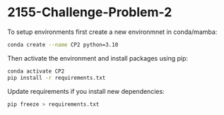# 2155-Challenge-Problem-2

To setup environments first create a new environmnet in conda/mamba:

```bash
conda create --name CP2 python=3.10
```

Then activate the environment and install packages using pip:

```bash
conda activate CP2
pip install -r requirements.txt
```

Update requirements if you install new dependencies:

```bash
pip freeze > requirements.txt
```
    